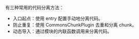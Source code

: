 有三种常用的代码分离方法：

+ 入口起点：使用 entry 配置手动地分离代码。
+ 防止重复：使用 CommonsChunkPlugin 去重和分离 chunk。
+ 动态导入：通过模块的内联函数调用来分离代码。
